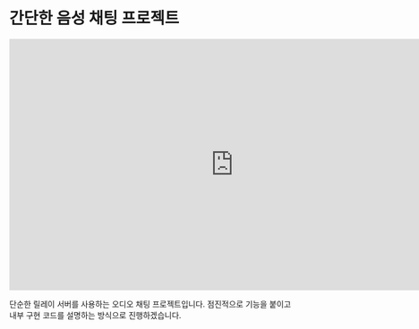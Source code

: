 # 간단한 음성 채팅 프로젝트

<iframe width="800" height="450" src="https://www.youtube.com/embed/7vwB3lnzvvg" title="YouTube video player" frameborder="0" allow="accelerometer; autoplay; clipboard-write; encrypted-media; gyroscope; picture-in-picture" allowfullscreen></iframe>

단순한 릴레이 서버를 사용하는 오디오 채팅 프로젝트입니다. 
점진적으로 기능을 붙이고 내부 구현 코드를 설명하는 방식으로 진행하겠습니다.


